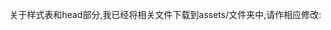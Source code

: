 关于样式表和head部分,我已经将相关文件下载到assets/文件夹中,请作相应修改:


<!-- SEO -->
<meta name="description" content="HabitKit is the ultimate habit tracker app to help you build and maintain good habits. Track your progress, stay motivated, and achieve your goals."><meta property="og:type" content="website"><meta property="og:url" content="https://habitkit.app"><meta property="og:title" content="HabitKit"><meta property="og:description" content="Track your consistency with awesome grid-based graphs."><meta property="og:image" content="https://www.habitkit.app/cover.png?{{uniqid()}}"><meta name="twitter:card" content="summary_large_image"><meta name="twitter:site" content="@habitkit"><meta name="twitter:creator" content="@SebastianRoehl"><meta name="twitter:url" content="https://habitkit.app"><meta name="twitter:title" content="HabitKit"><meta name="twitter:description" content="Track your consistency with awesome grid-based graphs."><meta name="twitter:image" content="https://www.habitkit.app/cover.png">
<!-- FontAwesome -->
<link href="/assets/main.scss" rel="stylesheet">
<link href="/assets/fontawesome.css" rel="stylesheet">
<link href="/assets/brands.css" rel="stylesheet">
<link href="/assets/solid.css" rel="stylesheet">
<link href="/assets/five-habits-productivity-2025.BBN5zomm.css" rel="stylesheet" >
<script type="module" src="/assets/page.CjTY0xMM.js">